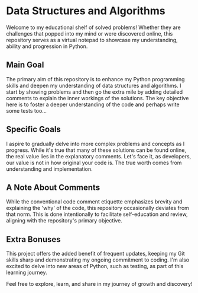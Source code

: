 # Data Structures and Algorithms

Welcome to my educational shelf of solved problems! Whether they are challenges that popped into my mind or were discovered online, this repository serves as a virtual notepad to showcase my understanding, ability and progression in Python.

## Main Goal

The primary aim of this repository is to enhance my Python programming skills and deepen my understanding of data structures and algorithms. I start by showing problems and then go the extra mile by adding detailed comments to explain the inner workings of the solutions. The key objective here is to foster a deeper understanding of the code and perhaps write some tests too...

## Specific Goals

I aspire to gradually delve into more complex problems and concepts as I progress. While it's true that many of these solutions can be found online, the real value lies in the explanatory comments. Let's face it, as developers, our value is not in how original your code is. The true worth comes from understanding and implementation.

## A Note About Comments

While the conventional code comment etiquette emphasizes brevity and explaining the 'why' of the code, this repository occasionally deviates from that norm. This is done intentionally to facilitate self-education and review, aligning with the repository's primary objective.

## Extra Bonuses

This project offers the added benefit of frequent updates, keeping my Git skills sharp and demonstrating my ongoing commitment to coding. I'm also excited to delve into new areas of Python, such as testing, as part of this learning journey.

Feel free to explore, learn, and share in my journey of growth and discovery!
